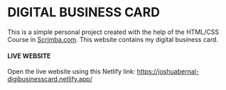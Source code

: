 # DIGITAL BUSINESS CARD

This is a simple personal project created with the help of the HTML/CSS Course in <a href="https://scrimba.com" target="_blank">Scrimba.com</a>. 
This website contains my digital business card.

#### LIVE WEBSITE

Open the live website using this Netlify link:
https://joshuabernal-digibusinesscard.netlify.app/ 
